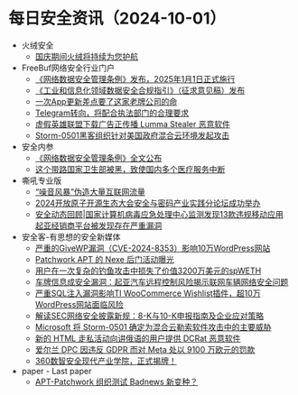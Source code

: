 # 每日安全资讯（2024-10-01）

- 火绒安全
  - [国庆期间火绒将持续为您护航](https://mp.weixin.qq.com/s?__biz=MzI3NjYzMDM1Mg==&mid=2247520118&idx=1&sn=c770269d2dfada1c6f44e2a993697f40&chksm=eb705149dc07d85f60fe2e3ec7e03a9a89f66678533cfc20c7ca27d37cd25d7611b72b9d3306&scene=58&subscene=0#rd)
- FreeBuf网络安全行业门户
  - [《网络数据安全管理条例》发布，2025年1月1日正式施行](https://www.freebuf.com/news/412154.html)
  - [《工业和信息化领域数据安全合规指引》（征求意见稿）发布](https://www.freebuf.com/news/412147.html)
  - [一次App更新差点要了这家老牌公司的命](https://www.freebuf.com/articles/412128.html)
  - [Telegram转向，将配合执法部门的合理要求](https://www.freebuf.com/news/412098.html)
  - [虚假英雄联盟下载广告正传播 Lumma Stealer 恶意软件](https://www.freebuf.com/news/412090.html)
  - [Storm-0501黑客组织针对美国政府混合云环境发起攻击](https://www.freebuf.com/news/412078.html)
- 安全内参
  - [《网络数据安全管理条例》全文公布](https://mp.weixin.qq.com/s?__biz=MzI4NDY2MDMwMw==&mid=2247512734&idx=1&sn=808e3ba1d737ac6f9953908a9a8f160e&chksm=ebfaf5bedc8d7ca8029b6ae77f36a0721998bef6875b04382e689c03ec7945c88cfcd79717ac&scene=58&subscene=0#rd)
  - [这个带路国家卫生部被黑，致使国内多个医疗服务中断](https://mp.weixin.qq.com/s?__biz=MzI4NDY2MDMwMw==&mid=2247512734&idx=2&sn=2b29e25fcbf6af71a617cf7a4369d0fb&chksm=ebfaf5bedc8d7ca84246c97b037ba085b98a8a319a6ce6e1d7ecc73fed16bb86307a1af0283b&scene=58&subscene=0#rd)
- 嘶吼专业版
  - [“噪音风暴”伪造大量互联网流量](https://mp.weixin.qq.com/s?__biz=MzI0MDY1MDU4MQ==&mid=2247578261&idx=1&sn=32758077d5c758b220411fea3729054a&chksm=e91462afde63ebb9363da014fe4716b2e7d439e43c359e612bb01df1b123c87cf4003a1e490d&scene=58&subscene=0#rd)
  - [2024开放原子开源生态大会安全与密码产业实践分论坛成功举办](https://mp.weixin.qq.com/s?__biz=MzI0MDY1MDU4MQ==&mid=2247578261&idx=2&sn=b48c9acdcf58c58e1e0f014b26c993c7&chksm=e91462afde63ebb9c7c254ca26e56e8e0955bdc1e43a42984ffb57c591b7638e8e9410de3625&scene=58&subscene=0#rd)
  - [安全动态回顾|国家计算机病毒应急处理中心监测发现13款违规移动应用 起亚经销商平台被发现存在严重漏洞](https://mp.weixin.qq.com/s?__biz=MzI0MDY1MDU4MQ==&mid=2247578261&idx=3&sn=b15c40e0a69bb0c74e3dadee1da58822&chksm=e91462afde63ebb9ebd5fa6b9d9f9604ee77def49bba75bb7ae728aa1eb0b619a0ac5f3e1b18&scene=58&subscene=0#rd)
- 安全客-有思想的安全新媒体
  - [严重的GiveWP漏洞（CVE-2024-8353）影响10万WordPress网站](https://www.anquanke.com/post/id/300547)
  - [Patchwork APT 的 Nexe 后门活动曝光](https://www.anquanke.com/post/id/300549)
  - [用户在一次复杂的钓鱼攻击中损失了价值3200万美元的spWETH](https://www.anquanke.com/post/id/300551)
  - [车牌信息成安全漏洞：起亚汽车远程控制风险揭示联网车辆网络安全问题](https://www.anquanke.com/post/id/300553)
  - [严重SQL注入漏洞影响TI WooCommerce Wishlist插件，超10万WordPress网站面临风险](https://www.anquanke.com/post/id/300556)
  - [解读SEC网络安全披露新规：8-K与10-K申报指南及企业应对策略](https://www.anquanke.com/post/id/300558)
  - [Microsoft 将 Storm-0501 确定为混合云勒索软件攻击中的主要威胁](https://www.anquanke.com/post/id/300561)
  - [新的 HTML 走私活动向讲俄语的用户提供 DCRat 恶意软件](https://www.anquanke.com/post/id/300564)
  - [爱尔兰 DPC 因违反 GDPR 而对 Meta 处以 9100 万欧元的罚款](https://www.anquanke.com/post/id/300566)
  - [360数智安全现代产业学院，正式揭牌！](https://www.anquanke.com/post/id/300569)
- paper - Last paper
  - [APT-Patchwork 组织测试 Badnews 新变种？](https://paper.seebug.org/3231/)

